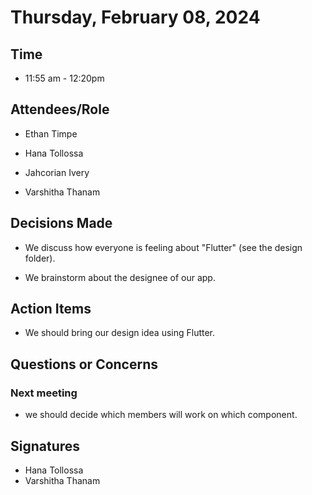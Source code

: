 # Thursday, February 08, 2024 

## Time 

- 11:55 am - 12:20pm 

## Attendees/Role 

- Ethan Timpe 

- Hana Tollossa 

- Jahcorian Ivery 

- Varshitha Thanam   

## Decisions Made 

- We discuss how everyone is feeling about "Flutter" (see the design folder). 

- We brainstorm about the designee of our app. 

## Action Items 

- We should bring our design idea using Flutter. 

## Questions or Concerns 

### Next meeting 

- we should decide which members will work on which component. 

## Signatures 

- Hana Tollossa
- Varshitha Thanam

 

 

